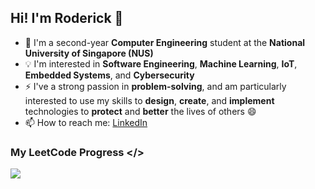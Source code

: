 ## Hi! I'm Roderick 👋

- 🏫 I'm a second-year **Computer Engineering** student at the **National University of Singapore (NUS)**
- 💡 I'm interested in **Software Engineering**, **Machine Learning**, **IoT**, **Embedded Systems**, and **Cybersecurity**
- ⚡ I've a strong passion in **problem-solving**, and am particularly interested to use my skills to **design**, **create**, and **implement** technologies to **protect** and **better** the lives of others 😄
- 📫 How to reach me: [LinkedIn](https://www.linkedin.com/in/roderick-kong/)

### My LeetCode Progress </>
![](https://leetcard.jacoblin.cool/rodi314159?ext=heatmap)

<!--
**rodi-314/rodi-314** is a ✨ _special_ ✨ repository because its `README.md` (this file) appears on your GitHub profile.

Here are some ideas to get you started:

- 🔭 I’m currently working on ...
- 🌱 I’m currently learning ...
- 👯 I’m looking to collaborate on ...
- 🤔 I’m looking for help with ...
- 💬 Ask me about ...
- 📫 How to reach me: ...
- 😄 Pronouns: ...
- ⚡ Fun fact: ...
-->
